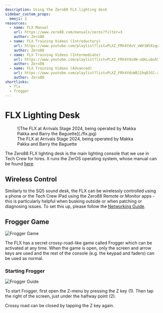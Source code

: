 ```yaml
---
description: Using the Zero88 FLX lighting desk
sidebar_custom_props:
  emoji: 🎚️
resources:
  - name: FLX Manual
    url: https://www.zero88.com/manuals/zeros?filter=3
    author: Zero88
  - name: FLX Training Videos (Introductory)
    url: https://www.youtube.com/playlist?list=PLXZ_FRh4YdsV_xWV1WlKzgwcTt5h5KNsA
    author: Zero88
  - name: FLX Training Videos (Intermediate)
    url: https://www.youtube.com/playlist?list=PLXZ_FRh4YdsXW-uQkLubuh5vm6RVU2a_d
    author: Zero88
  - name: FLX Training Videos (Advanced)
    url: https://www.youtube.com/playlist?list=PLXZ_FRh4YdsW8J1hqDJGl-aTE1GnHQYJq
    author: Zero88
shortlinks:
  - flx
  - frogger
---
```

# FLX Lighting Desk
<figure>
![The FLX at Arrivals Stage 2024, being operated by Makka Pakka and Barry the Baguette](./flx.jpg)
<figcaption>The FLX at Arrivals Stage 2024, being operated by Makka Pakka and Barry the Baguette</figcaption>
</figure>


The Zero88 FLX lighting desk is the main lighting console that we use in Tech Crew for hires. It runs the ZerOS 
operating system, whose manual can be found [here](https://www.zero88.com/manuals/zeros?filter=3).

## Wireless Control
Similarly to the SQ5 sound desk, the FLX can be wirelessly controlled using a phone or the Tech Crew iPad using the 
Zero88 Remote or Monitor apps - this is
particularly helpful when busking outside or when patching or diagnosing issues. To set this up, please follow the 
[Networking Guide](/wiki/disciplines/other/networking).

## Frogger Game
![Frogger Game](./frogger.jpg)

The FLX has a secret crossy-road-like game called Frogger which can be activated at any time. When the game is open, 
only the screen and arrow keys are used and the rest of the console (e.g. the keypad and faders) can be used as normal.

### Starting Frogger
![Frogger Guide](./frogger-guide.jpg)

To start Frogger, first open the Z-menu by pressing the Z key (1). Then tap the right of the screen, just under 
the halfway point (2).

Crossy road can be closed by tapping the Z key again.
